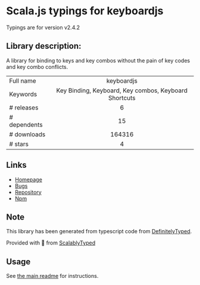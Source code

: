 
# Scala.js typings for keyboardjs

Typings are for version v2.4.2

## Library description:
A library for binding to keys and key combos without the pain of key codes and key combo conflicts.

|                    |                 |
| ------------------ | :-------------: |
| Full name          | keyboardjs |
| Keywords           | Key Binding, Keyboard, Key combos, Keyboard Shortcuts |
| # releases         | 6 |
| # dependents       | 15 |
| # downloads        | 164316 |
| # stars            | 4 |

## Links
- [Homepage](https://github.com/RobertWHurst/KeyboardJS#readme)
- [Bugs](https://github.com/RobertWHurst/KeyboardJS/issues)
- [Repository](https://github.com/RobertWHurst/KeyboardJS)
- [Npm](https://www.npmjs.com/package/keyboardjs)
    


## Note
This library has been generated from typescript code from [DefinitelyTyped](https://definitelytyped.org).

Provided with :purple_heart: from [ScalablyTyped](https://github.com/oyvindberg/ScalablyTyped)

## Usage
See [the main readme](../../readme.md) for instructions.


